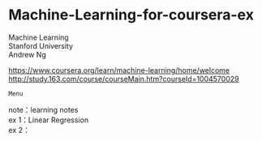 # Machine-Learning-for-coursera-ex

Machine Learning  
	Stanford University  
	Andrew Ng  

https://www.coursera.org/learn/machine-learning/home/welcome  
http://study.163.com/course/courseMain.htm?courseId=1004570029

	Menu  
note：learning notes  
ex 1：Linear Regression   
ex 2：  